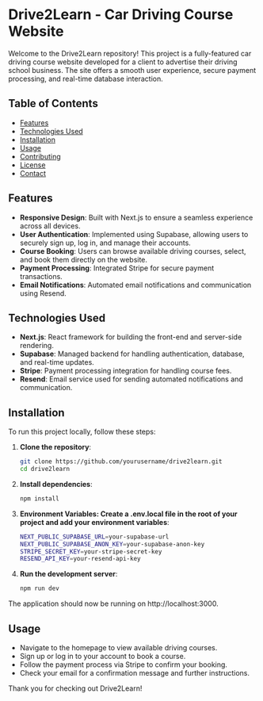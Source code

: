 # Drive2Learn - Car Driving Course Website

Welcome to the Drive2Learn repository! This project is a fully-featured car driving course website developed for a client to advertise their driving school business. The site offers a smooth user experience, secure payment processing, and real-time database interaction.

## Table of Contents

- [Features](#features)
- [Technologies Used](#technologies-used)
- [Installation](#installation)
- [Usage](#usage)
- [Contributing](#contributing)
- [License](#license)
- [Contact](#contact)

## Features

- **Responsive Design**: Built with Next.js to ensure a seamless experience across all devices.
- **User Authentication**: Implemented using Supabase, allowing users to securely sign up, log in, and manage their accounts.
- **Course Booking**: Users can browse available driving courses, select, and book them directly on the website.
- **Payment Processing**: Integrated Stripe for secure payment transactions.
- **Email Notifications**: Automated email notifications and communication using Resend.

## Technologies Used

- **Next.js**: React framework for building the front-end and server-side rendering.
- **Supabase**: Managed backend for handling authentication, database, and real-time updates.
- **Stripe**: Payment processing integration for handling course fees.
- **Resend**: Email service used for sending automated notifications and communication.

## Installation

To run this project locally, follow these steps:

1. **Clone the repository**:

   ```bash
   git clone https://github.com/yourusername/drive2learn.git
   cd drive2learn
   ```

2. **Install dependencies**:

   ```bash
   npm install
   ```

3. **Environment Variables: Create a .env.local file in the root of your project and add your environment variables**:

   ```bash
   NEXT_PUBLIC_SUPABASE_URL=your-supabase-url
   NEXT_PUBLIC_SUPABASE_ANON_KEY=your-supabase-anon-key
   STRIPE_SECRET_KEY=your-stripe-secret-key
   RESEND_API_KEY=your-resend-api-key
   ```

4. **Run the development server**:
   ```bash
   npm run dev
   ```

The application should now be running on http://localhost:3000.

## Usage

- Navigate to the homepage to view available driving courses.
- Sign up or log in to your account to book a course.
- Follow the payment process via Stripe to confirm your booking.
- Check your email for a confirmation message and further instructions.

Thank you for checking out Drive2Learn!
